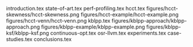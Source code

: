 introduction.tex
state-of-art.tex
perf-profiling.tex
hcct.tex
figures/hcct-skewness/hcct-skewness.png
figures/hcct-example/hcct-example.png
figures/hcct-venn/hcct-venn.png
kblpp.tex
figures/kblpp-approach/kblpp-approach.png
figures/kblpp-example/kblpp-example.png
figures/kblpp-ksf/kblpp-ksf.png
continuous-opt.tex
osr-llvm.tex
experiments.tex
case-studies.tex
conclusions.tex
